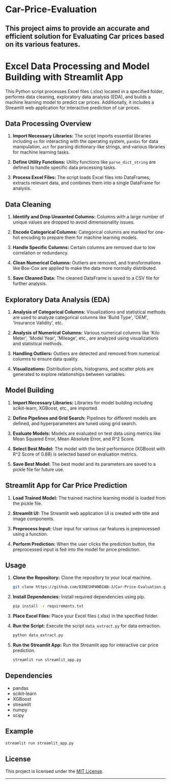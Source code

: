 # Car-Price-Evaluation
This project aims to provide an accurate and efficient solution for Evaluating Car prices based on its various features.
---

# Excel Data Processing and Model Building with Streamlit App

This Python script processes Excel files (.xlsx) located in a specified folder, performs data cleaning, exploratory data analysis (EDA), and builds a machine learning model to predict car prices. Additionally, it includes a Streamlit web application for interactive prediction of car prices.

## Data Processing Overview

1. **Import Necessary Libraries:** The script imports essential libraries including `os` for interacting with the operating system, `pandas` for data manipulation, `ast` for parsing dictionary-like strings, and various libraries for machine learning tasks.

2. **Define Utility Functions:** Utility functions like `parse_dict_string` are defined to handle specific data processing tasks.

3. **Process Excel Files:** The script loads Excel files into DataFrames, extracts relevant data, and combines them into a single DataFrame for analysis.

## Data Cleaning

1. **Identify and Drop Unwanted Columns:** Columns with a large number of unique values are dropped to avoid dimensionality issues.

2. **Encode Categorical Columns:** Categorical columns are marked for one-hot encoding to prepare them for machine learning models.

3. **Handle Specific Columns:** Certain columns are removed due to low correlation or redundancy.

4. **Clean Numerical Columns:** Outliers are removed, and transformations like Box-Cox are applied to make the data more normally distributed.

5. **Save Cleaned Data:** The cleaned DataFrame is saved to a CSV file for further analysis.

## Exploratory Data Analysis (EDA)

1. **Analysis of Categorical Columns:** Visualizations and statistical methods are used to analyze categorical columns like 'Build Type', 'OEM', 'Insurance Validity', etc.

2. **Analysis of Numerical Columns:** Various numerical columns like 'Kilo Meter', 'Model Year', 'Mileage', etc., are analyzed using visualizations and statistical methods.

3. **Handling Outliers:** Outliers are detected and removed from numerical columns to ensure data quality.

4. **Visualizations:** Distribution plots, histograms, and scatter plots are generated to explore relationships between variables.

## Model Building

1. **Import Necessary Libraries:** Libraries for model building including scikit-learn, XGBoost, etc., are imported.

2. **Define Pipelines and Grid Search:** Pipelines for different models are defined, and hyperparameters are tuned using grid search.

3. **Evaluate Models:** Models are evaluated on test data using metrics like Mean Squared Error, Mean Absolute Error, and R^2 Score.

4. **Select Best Model:** The model with the best performance (XGBoost with R^2 Score of 0.88) is selected based on evaluation metrics.

5. **Save Best Model:** The best model and its parameters are saved to a pickle file for future use.

## Streamlit App for Car Price Prediction

1. **Load Trained Model:** The trained machine learning model is loaded from the pickle file.

2. **Streamlit UI:** The Streamlit web application UI is created with title and image components.

3. **Preprocess Input:** User input for various car features is preprocessed using a function.

4. **Perform Prediction:** When the user clicks the prediction button, the preprocessed input is fed into the model for price prediction.

## Usage

1. **Clone the Repository:** Clone the repository to your local machine.
   ```bash
   git clone https://github.com/DINESHPANDIAN-J/Car-Price-Evaluation.git
   ```

2. **Install Dependencies:** Install required dependencies using pip.
   ```bash
   pip install -r requirements.txt
   ```

3. **Place Excel Files:** Place your Excel files (.xlsx) in the specified folder.

4. **Run the Script:** Execute the script `data_extract.py` for data extraction.
   ```bash
   python data_extract.py
   ```

5. **Run the Streamlit App:** Run the Streamlit app for interactive car price prediction.
   ```bash
   streamlit run streamlit_app.py
   ```

## Dependencies

- pandas
- scikit-learn
- XGBoost
- streamlit
- numpy
- scipy

## Example

```bash
streamlit run streamlit_app.py
```

## License

This project is licensed under the [MIT License](LICENSE).

---

